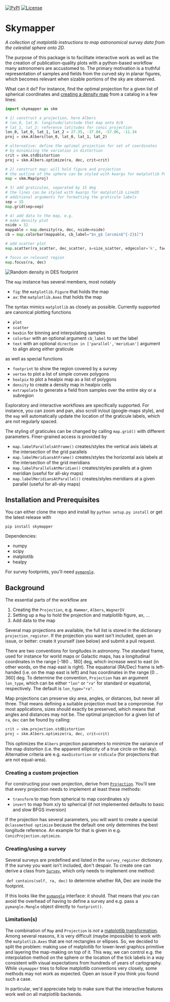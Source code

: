 [![PyPI](https://img.shields.io/pypi/v/skymapper.svg)](https://pypi.python.org/pypi/skymapper/)
[![License](https://img.shields.io/github/license/pmelchior/skymapper.svg)](https://github.com/pmelchior/skymapper/blob/master/LICENSE.md)

# Skymapper

*A collection of matplotlib instructions to map astronomical survey data from the celestial sphere onto 2D.*

The purpose of this package is to facilitate interactive work as well as the the creation of publication-quality plots with a python-based workflow many astronomers are accustomed to. The primary motivation is a truthful representation of samples and fields from the curved sky in planar figures, which becomes relevant when sizable portions of the sky are observed.

What can it do? For instance, find the optimal projection for a given list of spherical coordinates and [creating a density map](examples/example1.py) from a catalog in a few lines:

```python
import skymapper as skm

# 1) construct a projection, here Albers
# lon_0, lat_0: longitude/latitude that map onto 0/0
# lat_1, lat_2: reference latitudes for conic projection
lon_0, lat_0, lat_1, lat_2 = 27.35, -37.04, -57.06, -11.34
proj = skm.Albers(lon_0, lat_0, lat_1, lat_2)

# alternative: define the optimal projection for set of coordinates
# by minimizing the variation in distortion
crit = skm.stdDistortion
proj = skm.Albers.optimize(ra, dec, crit=crit)

# 2) construct map: will hold figure and projection
# the outline of the sphere can be styled with kwargs for matplotlib Polygon
map = skm.Map(proj)

# 3) add graticules, separated by 15 deg
# the lines can be styled with kwargs for matplotlib Line2D
# additional arguments for formatting the graticule labels
sep = 15
map.grid(sep=sep)

# 4) add data to the map, e.g.
# make density plot
nside = 32
mappable = map.density(ra, dec, nside=nside)
cb = map.colorbar(mappable, cb_label="$n_g$ [arcmin$^{-2}$]")

# add scatter plot
map.scatter(ra_scatter, dec_scatter, s=size_scatter, edgecolor='k', facecolor='None')

# focus on relevant region
map.focus(ra, dec)
```

![Random density in DES footprint](https://github.com/pmelchior/skymapper/assets/1463403/fa1528f4-2ed0-4945-a342-17bddd64d73d)

The `map` instance has several members, most notably

*  `fig`: the `matplotlib.Figure` that holds the map
* `ax`: the `matplotlib.Axes` that holds the map

The syntax mimics `matplotlib` as closely as possible. Currently supported are canonical plotting functions

* `plot`
* `scatter`
* `hexbin` for binning and interpolating samples
* `colorbar` with an optional argument `cb_label` to set the label
* `text` with an optional `direction in ['parallel','meridian']` argument to align along either graticule

as well as special functions

* `footprint` to show the region covered by a survey
* `vertex` to plot a list of simple convex polygons
* `healpix` to plot a healpix map as a list of polygons
* `density` to create a density map in healpix cells
* `extrapolate` to generate a field from samples over the entire sky or a subregion

Exploratory and interactive workflows are specifically supported. For instance, you can zoom and pan, also scroll in/out (google-maps style), and the `map` will automatically update the location of the graticule labels, which are not regularly spaced.

The styling of graticules can be changed by calling `map.grid()` with different parameters. Finer-grained access is provided by 

* `map.labelParallelsAtFrame()` creates/styles the vertical axis labels at the intersection of the grid parallels
* `map.labelMeridiansAtFrame()` creates/styles the horizontal axis labels at the intersection of the grid meridians
* `map.labelParallelsAtMeridian()` creates/styles parallels at a given meridian (useful for all-sky maps)
* `map.labelMeridiansAtParallel()` creates/styles meridians at a given parallel (useful for all-sky maps)

## Installation and Prerequisites

You can either clone the repo and install by `python setup.py install` or get the latest release with

```
pip install skymapper
```

Dependencies:

* numpy
* scipy
* matplotlib
* healpy

For survey footprints, you'll need [`pymangle`](https://github.com/esheldon/pymangle).

## Background

The essential parts of the workflow are

1. Creating the `Projection`, e.g. `Hammer`, `Albers`, `WagnerIV`
2. Setting up a `Map` to hold the projection and matplotlib figure, ax, ...
3. Add data to the map

Several map projections are available, the full list is stored in the dictionary `projection_register`. If the projection you want isn't included, open an issue, or better: create it yourself (see below) and submit a pull request.

There are two conventions for longitudes in astronomy. The standard frame, used for instance for world maps or Galactic maps, has a longitudinal coordinates in the range [-180 .. 180] deg, which increase west to east (in other words, on the map east is right). The equatorial (RA/Dec) frame is left-handed (i.e. on the map east is left) and has coordinates in the range [0 .. 360] deg. To determine the convention, `Projection` has an argument `lon_type`, which can be either `"lon"` or `"ra"` for standard or equatorial, respectively. The default is `lon_type="ra"`.

Map projections can preserve sky area, angles, or distances, but never all three. That means defining a suitable projection must be a compromise. For most applications, sizes should exactly be preserved, which means that angles and distances may not be. The optimal projection for a given list of `ra`, `dec` can be found by calling:


```python
crit = skm.projection.stdDistortion
proj = skm.Albers.optimize(ra, dec, crit=crit)
```

This optimizes the `Albers` projection parameters to minimize the variance of the map distortion (i.e. the apparent ellipticity of a true circle on the sky). Alternative criteria are e.g. `maxDistortion` or `stdScale` (for projections that are not equal-area).

### Creating a custom projection

For constructing your own projection, derive from [`Projection`](skymapper/projection.py). You'll see that every projection needs to implement at least these methods: 

* `transform` to map from spherical to map coordinates x/y
* `invert` to map from x/y to spherical (if not implemented defaults to basic and slow BFGS inversion)

If the projection has several parameters, you will want to create a special `@classmethod optimize` because the default one only determines the best longitude reference. An example for that is given in e.g. `ConicProjection.optimize`.

### Creating/using a survey

Several surveys are predefined and listed in the `survey_register` dictionary. If the survey you want isn't included, don't despair. To create one can derive a class from [`Survey`](skymapper/survey/__init__.py), which only needs to implement one method:

​	`def contains(self, ra, dec)` to determine whether RA, Dec are inside the footprint.

If this looks like the [`pymangle`](https://github.com/esheldon/pymangle) interface: it should. That means that you can avoid the overhead of having to define a survey and e.g. pass a `pymangle.Mangle` object directly to `footprint()`.

### Limitation(s)

The combination of `Map` and `Projection` is *not* a [matplotlib transformation](http://matplotlib.org/users/transforms_tutorial.html). Among several reasons, it is very difficult (maybe impossible) to work with the `matplotlib.Axes` that are not rectangles or ellipses. So, we decided to split the problem: making use of matplotlib for lower-level graphics primitive and layering the map-making on top of it. This way, we can control e.g. the interpolation method on the sphere or the location of the tick labels in a way consistent with visual expectations from hundreds of years of cartography. While `skymapper` tries to follow matplotlib conventions very closely, some methods may not work as expected. Open an issue if you think you found such a case.

In particular, we'd appreciate help to make sure that the interactive features work well on all matplotlib backends.
